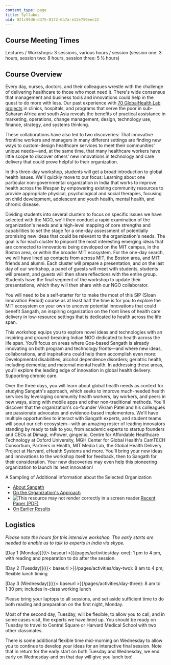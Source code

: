 ```yaml
---
content_type: page
title: Syllabus
uid: 021c99d6-d375-0172-6b7a-e12e759eec22
---
```


Course Meeting Times
--------------------

Lectures / Workshops: 3 sessions, various hours / session (session one: 3 hours, session two: 8 hours, session three: 5 ½ hours)

Course Overview
---------------

Every day, nurses, doctors, and their colleagues wrestle with the challenge of delivering healthcare to those who most need it. There's wide consensus that management and business tools and innovations could help in the quest to do more with less. Our past experience with [70 GlobalHealth Lab projects](/courses/15-s07-globalhealth-lab-spring-2013/) in clinics, hospitals, and programs that serve the poor in sub-Saharan Africa and south Asia reveals the benefits of practical assistance in marketing, operations, change management, design, technology use, finance, strategy, and systems thinking.

These collaborations have also led to two discoveries: That innovative frontline workers and managers in many different settings are finding new ways to custom-design healthcare services to meet their communities' unique needs—and, at the same time, that many healthcare workers have little scope to discover others' new innovations in technology and care delivery that could prove helpful to their organization.

In this three-day workshop, students will get a broad introduction to global health issues. We'll quickly move to our focus: Learning about one particular non-governmental organization in India that works to improve health across the lifespan by empowering existing community resources to provide appropriate physical, psychological and social therapies, focusing on child development, adolescent and youth health, mental health, and chronic disease.

Dividing students into several clusters to focus on specific issues we have selected with the NGO, we'll then conduct a rapid examination of the organization's needs and a high-level mapping of core strengths and capabilities to set the stage for a one-day assessment of potentially promising new ideas that could be relevant to the organization's needs. The goal is for each cluster to pinpoint the most interesting emerging ideas that are connected to innovations being developed on the MIT campus, in the Boston area, or within the broader MIT ecosystem. For the one-day search, we will have lined up contacts from across MIT, the Boston area, and MIT friends and alumni. Each cluster will prepare a presentation, and on the last day of our workshop, a panel of guests will meet with students, students will present, and guests will then share reflections with the entire group. Students have the final segment of the workshop to update their presentations, which they will then share with our NGO collaborator.

You will need to be a self-starter for to make the most of this SIP (Sloan Innovation Period) course as at least half the time is for you to explore the MIT ecosystem on your own to uncover potential innovations that could benefit Sangath, an inspiring organization on the front lines of health care delivery in low-resource settings that is dedicated to health across the life span.

This workshop equips you to explore novel ideas and technologies with an inspiring and ground-breaking Indian NGO dedicated to health across the life span. You'll focus on areas where Goa-based Sangath is already innovating on both program and technology fronts—and where new ideas, collaborations, and inspirations could help them accomplish even more: Developmental disabilities; alcohol dependence disorders; geriatric health, including dementia; and maternal mental health. In addressing these areas, you'll explore the leading edge of innovation in global health delivery: Supporting chronic care.

Over the three days, you will learn about global health needs as context for studying Sangath's approach, which seeks to improve much-needed health services by leveraging community health workers, lay workers, and peers in new ways, along with mobile apps and other non-traditional methods. You'll discover that the organization's co-founder Vikram Patel and his colleagues are passionate advocates and evidence-based implementers. We'll have multiple opportunities to interact with Sangath experts, and student teams will scout our rich ecosystem—with an amazing roster of leading innovators standing by ready to talk to you, from academic experts to startup founders and CEOs at Dimagi, mPower, ginger.io, Centre for Affordable Healthcare Technology at Oxford University, MGH Center for Global Health's CamTECH Consortium, Partners in Health, MIT Media Lab, the Global Health Delivery Project at Harvard, eHealth Systems and more. You'll bring your new ideas and innovations to the workshop itself for feedback, then to Sangath for their consideration. Your new discoveries may even help this pioneering organization to launch its next innovation!

A Sampling of Additional Information about the Selected Organization

*   [About Sangath](http://mhinnovation.net/organisations/sangath)
*   [On the Organization's Approach](http://www.ted.com/talks/vikram_patel_mental_health_for_all_by_involving_all)
*   ![This resource may not render correctly in a screen reader.](/images/inacessible.gif)[Recent Paper (PDF)](http://sangath.com/images/file/SUNDAR-Vikram.pdf)
*   [On Earlier Results](http://www.ncbi.nlm.nih.gov/pmc/articles/PMC2636390/)

Logistics
---------

_Please note the hours for this intensive workshop. The early starts are needed to enable us to talk to experts in India via skype._

[Day 1 (Monday)]({{< baseurl >}}/pages/activities/day-one): 1 pm to 4 pm, with reading and preparation to do after the session.

[Day 2 (Tuesday)]({{< baseurl >}}/pages/activities/day-two): 8 am to 4 pm; flexible lunch timing

[Day 3 (Wednesday)]({{< baseurl >}}/pages/activities/day-three): 8 am to 1:30 pm; includes in-class working lunch

Please bring your laptops to all sessions, and set aside sufficient time to do both reading and preparation on the first night, Monday.

Most of the second day, Tuesday, will be flexible, to allow you to call, and in some cases visit, the experts we have lined up. You should be ready on Tuesday to travel to Central Square or Harvard Medical School with two other classmates.

There is some additional flexible time mid-morning on Wednesday to allow you to continue to develop your ideas for an interactive final session. Note that in return for the early start on both Tuesday and Wednesday, we end early on Wednesday-and on that day will give you lunch too!
